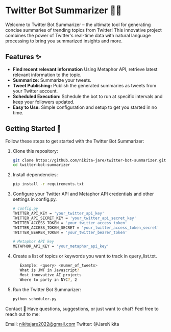 # Twitter Bot Summarizer 🤖📰

Welcome to Twitter Bot Summarizer – the ultimate tool for generating concise summaries of trending topics from Twitter! This innovative project combines the power of Twitter's real-time data with natural language processing to bring you summarized insights and more.

## Features ✨
- **Find recent relevant information** Using Metaphor API, retrieve latest relevant information to the topic.
- **Summarize:** Summarize your tweets.
- **Tweet Publishing:** Publish the generated summaries as tweets from your Twitter account.
- **Scheduled Execution:** Schedule the bot to run at specific intervals and keep your followers updated.
- **Easy to Use:** Simple configuration and setup to get you started in no time.

## Getting Started 🚀

Follow these steps to get started with the Twitter Bot Summarizer:

1. Clone this repository:
   ```bash
   git clone https://github.com/nikita-jare/twitter-bot-summarizer.git
   cd twitter-bot-summarizer

2. Install dependencies:
   ```bash
   pip install -r requirements.txt

2. Configure your Twitter API and Metaphor API credentials and other settings in config.py.
   ```bash
   # config.py
   TWITTER_API_KEY = 'your_twitter_api_key'
   TWITTER_API_SECRET_KEY = 'your_twitter_api_secret_key'
   TWITTER_ACCESS_TOKEN = 'your_twitter_access_token'
   TWITTER_ACCESS_TOKEN_SECRET = 'your_twitter_access_token_secret'
   TWITTER_BEARER_TOKEN = 'your_twitter_bearer_token'

   # Metaphor API key
   METAPHOR_API_KEY = 'your_metaphor_api_key'

4. Create a list of topics or keywords you want to track in query_list.txt.
   ```bash
      Example: <query> <numer_of_tweets>
      What is JWT in Javascript?
      Most innovative AI projects
      Where to party in NYC?, 2

6. Run the Twitter Bot Summarizer:
    ```bash
    python scheduler.py


Contact 📧
Have questions, suggestions, or just want to chat? Feel free to reach out to me:

Email: nikitajare2022@gmail.com
Twitter: @JareNikita
